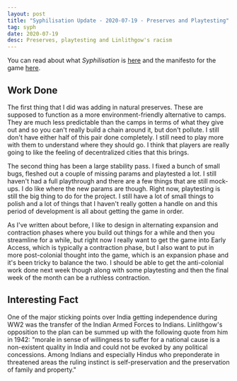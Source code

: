 ```yaml
---
layout: post
title: "Syphilisation Update - 2020-07-19 - Preserves and Playtesting"
tag: syph
date: 2020-07-19
desc: Preserves, playtesting and Linlithgow's racism
---
```



You can read about what *Syphilisation* is [here](/blog/syph/announce) and the manifesto for the game [here](/blog/syph/newManifesto).

## Work Done

The first thing that I did was adding in natural preserves. These are supposed to function as a more environment-friendly alternative to camps. They are much less predictable than the camps in terms of what they give out and so you can't really build a chain around it, but don't pollute. I still don't have either half of this pair done completely. I still need to play more with them to understand where they should go. I think that players are really going to like the feeling of decentralized cities that this brings.


The second thing has been a large stability pass. I fixed a bunch of small bugs, fleshed out a couple of missing params and playtested a lot. I still haven't had a full playthrough and there are a few things that are still mock-ups. I do like where the new params are though. Right now, playtesting is still the big thing to do for the project. I still have a lot of small things to polish and a lot of things that I haven't really gotten a handle on and this period of development is all about getting the game in order.


As I've written about before, I like to design in alternating expansion and contraction phases where you build out things for a while and then you streamline for a while, but right now I really want to get the game into Early Access, which is typically a contraction phase, but I also want to put in more post-colonial thought into the game, which is an expansion phase and it's been tricky to balance the two. I should be able to get the anti-colonial work done next week though along with some playtesting and then the final week of the month can be a ruthless contraction.

## Interesting Fact

One of the major sticking points over India getting independence during WW2 was the transfer of the Indian Armed Forces to Indians. Linlithgow's opposition to the plan can be summed up with the following quote from him in 1942: "morale in sense of willingness to suffer for a national cause is a non-existent quality in India and could not be evoked by any political concessions. Among Indians and especially Hindus who preponderate in threatened areas the ruling instinct is self-preservation and the preservation of family and property."

